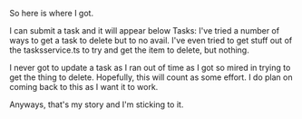 So here is where I got.

I can submit a task and it will appear below Tasks:
I've tried a number of ways to get a task to delete but to no avail.
I've even tried to get stuff out of the tasksservice.ts to try and get the item to delete, but nothing.

I never got to update a task as I ran out of time as I got so mired in trying to get the thing to delete. Hopefully, this will count as some effort. I do plan on coming back to this as I want it to work.

Anyways, that's my story and I'm sticking to it.
